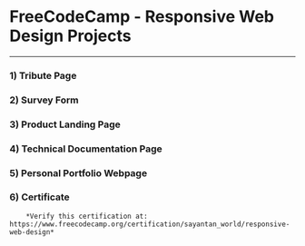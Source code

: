 
# FreeCodeCamp - Responsive Web Design Projects
---

### 1) Tribute Page
### 2) Survey Form
### 3) Product Landing Page
### 4) Technical Documentation Page
### 5) Personal Portfolio Webpage
### 6) Certificate
        *Verify this certification at: https://www.freecodecamp.org/certification/sayantan_world/responsive-web-design*
